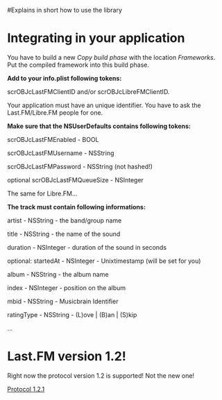 #Explains in short how to use the library

# Integrating in your application #

You have to build a new _Copy build phase_ with the location _Frameworks_. Put the compiled framework into this build phase.




**Add to your info.plist following tokens:**

scrOBJcLastFMClientID and/or scrOBJcLibreFMClientID.

Your application must have an unique identifier. You have to ask the Last.FM/Libre.FM people for one.


**Make sure that the NSUserDefaults contains following tokens:**

scrOBJcLastFMEnabled - BOOL

scrOBJcLastFMUsername - NSString

scrOBJcLastFMPassword - NSString (not hashed!)


optional scrOBJcLastFMQueueSize - NSInteger


The same for Libre.FM...


**The track must contain following informations:**

artist - NSString - the band/group name

title - NSString - the name of the sound

duration - NSInteger - duration of the sound in seconds


optional:
startedAt - NSInteger - Unixtimestamp (will be set for you)

album - NSString - the album name

index - NSInteger - position on the album

mbid - NSString - Musicbrain Identifier

ratingType - NSString - (L)ove | (B)an | (S)kip

...


# Last.FM version 1.2! #
Right now the protocol version 1.2 is supported! Not the new one!

[Protocol 1.2.1](http://www.last.fm/api/submissions)